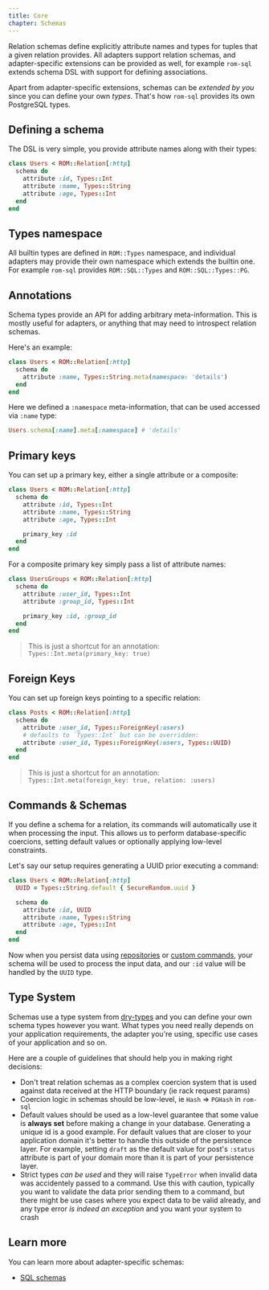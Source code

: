 ```yaml
---
title: Core
chapter: Schemas
---
```


Relation schemas define explicitly attribute names and types for tuples that
a given relation provides. All adapters support relation schemas, and adapter-specific
extensions can be provided as well, for example `rom-sql` extends schema DSL with
support for defining associations.

Apart from adapter-specific extensions, schemas can be *extended by you* since
you can define your own *types*. That's how `rom-sql` provides its own PostgreSQL
types.

## Defining a schema

The DSL is very simple, you provide attribute names along with their types:

``` ruby
class Users < ROM::Relation[:http]
  schema do
    attribute :id, Types::Int
    attribute :name, Types::String
    attribute :age, Types::Int
  end
end
```

## Types namespace

All builtin types are defined in `ROM::Types` namespace, and individual adapters
may provide their own namespace which extends the builtin one. For example `rom-sql`
provides `ROM::SQL::Types` and `ROM::SQL::Types::PG`.

## Annotations

Schema types provide an API for adding arbitrary meta-information. This is mostly
useful for adapters, or anything that may need to introspect relation schemas.

Here's an example:

``` ruby
class Users < ROM::Relation[:http]
  schema do
    attribute :name, Types::String.meta(namespace: 'details')
  end
end
```

Here we defined a `:namespace` meta-information, that can be used accessed via
`:name` type:

``` ruby
Users.schema[:name].meta[:namespace] # 'details'
```

## Primary keys

You can set up a primary key, either a single attribute or a composite:

``` ruby
class Users < ROM::Relation[:http]
  schema do
    attribute :id, Types::Int
    attribute :name, Types::String
    attribute :age, Types::Int

    primary_key :id
  end
end
```

For a composite primary key simply pass a list of attribute names:

``` ruby
class UsersGroups < ROM::Relation[:http]
  schema do
    attribute :user_id, Types::Int
    attribute :group_id, Types::Int

    primary_key :id, :group_id
  end
end
```

> This is just a shortcut for an annotation: `Types::Int.meta(primary_key: true)`

## Foreign Keys

You can set up foreign keys pointing to a specific relation:

``` ruby
class Posts < ROM::Relation[:http]
  schema do
    attribute :user_id, Types::ForeignKey(:users)
    # defaults to `Types::Int` but can be overridden:
    attribute :user_id, Types::ForeignKey(:users, Types::UUID)
  end
end
```

> This is just a shortcut for an annotation: `Types::Int.meta(foreign_key: true, relation: :users)`

## Commands & Schemas

If you define a schema for a relation, its commands will automatically use it
when processing the input. This allows us to perform database-specific coercions,
setting default values or optionally applying low-level constraints.

Let's say our setup requires generating a UUID prior executing a command:

``` ruby
class Users < ROM::Relation[:http]
  UUID = Types::String.default { SecureRandom.uuid }

  schema do
    attribute :id, UUID
    attribute :name, Types::String
    attribute :age, Types::Int
  end
end
```

Now when you persist data using [repositories](/learn/repositories) or
[custom commands](/learn/advanced/custom-commands), your schema will be used
to process the input data, and our `:id` value will be handled by the `UUID` type.

## Type System

Schemas use a type system from [dry-types](http://dry-rb.org/gems/dry-types) and
you can define your own schema types however you want. What types you need really
depends on your application requirements, the adapter you're using, specific use cases
of your application and so on.

Here are a couple of guidelines that should help you in making right decisions:

* Don't treat relation schemas as a complex coercion system that is used against
  data received at the HTTP boundary (ie rack request params)
* Coercion logic in schemas should be low-level, ie `Hash` => `PGHash` in `rom-sql`
* Default values should be used as a low-level guarantee that some value is
  **always set** before making a change in your database. Generating a unique id
  is a good example. For default values that are closer to your application domain
  it's better to handle this outside of the persistence layer. For example, setting
  `draft` as the default value for post's `:status` attribute is part of your domain
  more than it is part of your persistence layer.
* Strict types *can be used* and they will raise `TypeError` when invalid data
  was accidentely passed to a command. Use this with caution, typically you want
  to validate the data prior sending them to a command, but there might be use cases
  where you expect data to be valid already, and any type error *is indeed an exception*
  and you want your system to crash

## Learn more

You can learn more about adapter-specific schemas:

- [SQL schemas](/learn/sql/schemas)
